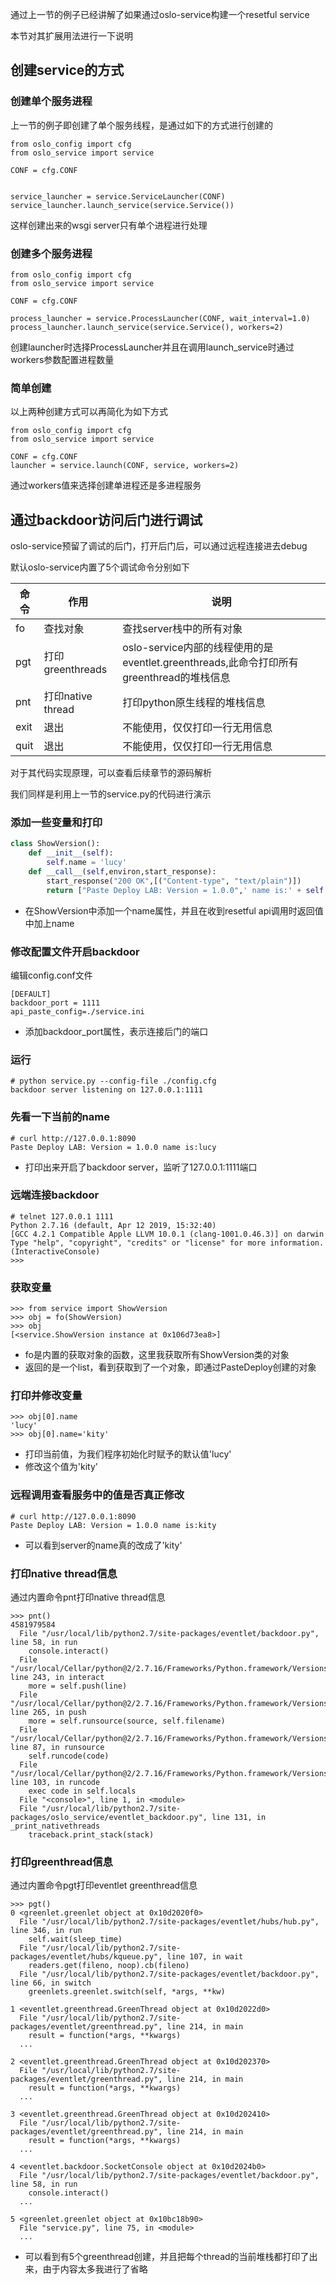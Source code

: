 通过上一节的例子已经讲解了如果通过oslo-service构建一个resetful service

本节对其扩展用法进行一下说明

## 创建service的方式

### 创建单个服务进程
上一节的例子即创建了单个服务线程，是通过如下的方式进行创建的

```
from oslo_config import cfg
from oslo_service import service

CONF = cfg.CONF


service_launcher = service.ServiceLauncher(CONF)
service_launcher.launch_service(service.Service())
```
这样创建出来的wsgi server只有单个进程进行处理

### 创建多个服务进程

```
from oslo_config import cfg
from oslo_service import service

CONF = cfg.CONF

process_launcher = service.ProcessLauncher(CONF, wait_interval=1.0)
process_launcher.launch_service(service.Service(), workers=2)
```

创建launcher时选择ProcessLauncher并且在调用launch_service时通过workers参数配置进程数量


### 简单创建
以上两种创建方式可以再简化为如下方式

```
from oslo_config import cfg
from oslo_service import service

CONF = cfg.CONF
launcher = service.launch(CONF, service, workers=2)
```

通过workers值来选择创建单进程还是多进程服务


## 通过backdoor访问后门进行调试
oslo-service预留了调试的后门，打开后门后，可以通过远程连接进去debug

默认oslo-service内置了5个调试命令分别如下

| 命令  | 作用 | 说明|
|---|---|---|
|  fo | 查找对象 | 查找server栈中的所有对象 |
|  pgt| 打印greenthreads | oslo-service内部的线程使用的是eventlet.greenthreads,此命令打印所有greenthread的堆栈信息|
|  pnt| 打印native thread|打印python原生线程的堆栈信息|
| exit|退出|不能使用，仅仅打印一行无用信息|
| quit|退出|不能使用，仅仅打印一行无用信息|


对于其代码实现原理，可以查看后续章节的源码解析

我们同样是利用上一节的service.py的代码进行演示

### 添加一些变量和打印

```python
class ShowVersion():
    def __init__(self):
        self.name = 'lucy'
    def __call__(self,environ,start_response):
        start_response("200 OK",[("Content-type", "text/plain")])
        return ["Paste Deploy LAB: Version = 1.0.0",' name is:' + self.name]

```
- 在ShowVersion中添加一个name属性，并且在收到resetful
  api调用时返回值中加上name

### 修改配置文件开启backdoor

编辑config.conf文件

```
[DEFAULT]
backdoor_port = 1111
api_paste_config=./service.ini
```

- 添加backdoor_port属性，表示连接后门的端口

### 运行

```
# python service.py --config-file ./config.cfg
backdoor server listening on 127.0.0.1:1111
```

### 先看一下当前的name

```
# curl http://127.0.0.1:8090
Paste Deploy LAB: Version = 1.0.0 name is:lucy
```

- 打印出来开启了backdoor server，监听了127.0.0.1:1111端口

### 远端连接backdoor

```
# telnet 127.0.0.1 1111
Python 2.7.16 (default, Apr 12 2019, 15:32:40)
[GCC 4.2.1 Compatible Apple LLVM 10.0.1 (clang-1001.0.46.3)] on darwin
Type "help", "copyright", "credits" or "license" for more information.
(InteractiveConsole)
>>>
```

### 获取变量

```
>>> from service import ShowVersion
>>> obj = fo(ShowVersion)
>>> obj
[<service.ShowVersion instance at 0x106d73ea8>]
```

- fo是内置的获取对象的函数，这里我获取所有ShowVersion类的对象
- 返回的是一个list，看到获取到了一个对象，即通过PasteDeploy创建的对象

### 打印并修改变量

```
>>> obj[0].name
'lucy'
>>> obj[0].name='kity'
```

- 打印当前值，为我们程序初始化时赋予的默认值'lucy'
- 修改这个值为'kity'

### 远程调用查看服务中的值是否真正修改
```
# curl http://127.0.0.1:8090
Paste Deploy LAB: Version = 1.0.0 name is:kity
```
- 可以看到server的name真的改成了'kity'


### 打印native thread信息
通过内置命令pnt打印native thread信息 

``` 
>>> pnt()
4581979584
  File "/usr/local/lib/python2.7/site-packages/eventlet/backdoor.py", line 58, in run
    console.interact()
  File "/usr/local/Cellar/python@2/2.7.16/Frameworks/Python.framework/Versions/2.7/lib/python2.7/code.py", line 243, in interact
    more = self.push(line)
  File "/usr/local/Cellar/python@2/2.7.16/Frameworks/Python.framework/Versions/2.7/lib/python2.7/code.py", line 265, in push
    more = self.runsource(source, self.filename)
  File "/usr/local/Cellar/python@2/2.7.16/Frameworks/Python.framework/Versions/2.7/lib/python2.7/code.py", line 87, in runsource
    self.runcode(code)
  File "/usr/local/Cellar/python@2/2.7.16/Frameworks/Python.framework/Versions/2.7/lib/python2.7/code.py", line 103, in runcode
    exec code in self.locals
  File "<console>", line 1, in <module>
  File "/usr/local/lib/python2.7/site-packages/oslo_service/eventlet_backdoor.py", line 131, in _print_nativethreads
    traceback.print_stack(stack)
```

### 打印greenthread信息
通过内置命令pgt打印eventlet greenthread信息

```
>>> pgt()
0 <greenlet.greenlet object at 0x10d2020f0>
  File "/usr/local/lib/python2.7/site-packages/eventlet/hubs/hub.py", line 346, in run
    self.wait(sleep_time)
  File "/usr/local/lib/python2.7/site-packages/eventlet/hubs/kqueue.py", line 107, in wait
    readers.get(fileno, noop).cb(fileno)
  File "/usr/local/lib/python2.7/site-packages/eventlet/backdoor.py", line 66, in switch
    greenlets.greenlet.switch(self, *args, **kw)

1 <eventlet.greenthread.GreenThread object at 0x10d2022d0>
  File "/usr/local/lib/python2.7/site-packages/eventlet/greenthread.py", line 214, in main
    result = function(*args, **kwargs)
  ...

2 <eventlet.greenthread.GreenThread object at 0x10d202370>
  File "/usr/local/lib/python2.7/site-packages/eventlet/greenthread.py", line 214, in main
    result = function(*args, **kwargs)
  ...

3 <eventlet.greenthread.GreenThread object at 0x10d202410>
  File "/usr/local/lib/python2.7/site-packages/eventlet/greenthread.py", line 214, in main
    result = function(*args, **kwargs)
  ...

4 <eventlet.backdoor.SocketConsole object at 0x10d2024b0>
  File "/usr/local/lib/python2.7/site-packages/eventlet/backdoor.py", line 58, in run
    console.interact()
  ...

5 <greenlet.greenlet object at 0x10bc18b90>
  File "service.py", line 75, in <module>
  ...
```

- 可以看到有5个greenthread创建，并且把每个thread的当前堆栈都打印了出来，由于内容太多我进行了省略

